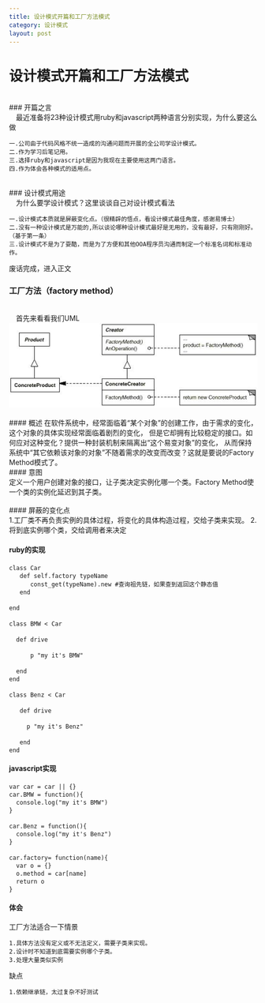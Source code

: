 ```yaml
---
title: 设计模式开篇和工厂方法模式
category: 设计模式
layout: post
---
```

# 设计模式开篇和工厂方法模式
</br>
### 开篇之言
</br>
&emsp;最近准备将23种设计模式用ruby和javascript两种语言分别实现，为什么要这么做<br/>

    一.公司由于代码风格不统一造成的沟通问题而开展的全公司学设计模式。
    二.作为学习后笔记用。
    三.选择ruby和javascript是因为我现在主要使用这两门语言。
    四.作为体会各种模式的适用点。
</br>
### 设计模式用途
</br>
&emsp;为什么要学设计模式？这里谈谈自己对设计模式看法

    一.设计模式本质就是屏蔽变化点。（很精辟的悟点，看设计模式最佳角度，感谢易博士）
    二.没有一种设计模式是万能的,所以谈论哪种设计模式最好是无用的，没有最好，只有刚刚好。（基于第一条）
    三.设计模式不是为了耍酷，而是为了方便和其他OOA程序员沟通而制定一个标准名词和标准动作。

废话完成，进入正文
</br>
### 工厂方法（factory method）
</br>
&emsp;首先来看看我们UML</br>
<img src="/publics/images/blog_images/factory_method_uml.JPG"></br>
</br>
#### 概述
在软件系统中，经常面临着“某个对象”的创建工作，由于需求的变化，这个对象的具体实现经常面临着剧烈的变化，
但是它却拥有比较稳定的接口。如何应对这种变化？提供一种封装机制来隔离出“这个易变对象”的变化，
从而保持系统中“其它依赖该对象的对象”不随着需求的改变而改变？这就是要说的Factory Method模式了。</br>
#### 意图
</br>
定义一个用户创建对象的接口，让子类决定实例化哪一个类。Factory Method使一个类的实例化延迟到其子类。</br>
</br>
#### 屏蔽的变化点
</br>
1.工厂类不再负责实例的具体过程，将变化的具体构造过程，交给子类来实现。
2.将到底实例哪个类，交给调用者来决定

#### ruby的实现

    class Car
       def self.factory typeName
          const_get(typeName).new #查询祖先链，如果查到返回这个静态值
       end

    end

    class BMW < Car

      def drive

          p "my it's BMW"

      end
    end

    class Benz < Car

       def drive

         p "my it's Benz"

       end
    end

#### javascript实现

    var car = car || {}
    car.BMW = function(){
      console.log("my it's BMW")
    }

    car.Benz = function(){
      console.log("my it's Benz")
    }

    car.factory= function(name){
      var o = {}
      o.method = car[name]
      return o
    }

#### 体会

工厂方法适合一下情景

    1.具体方法没有定义或不无法定义，需要子类来实现。
    2.设计时不知道到底需要实例哪个子类。
    3.处理大量类似实例

 缺点

    1.依赖继承链，太过复杂不好测试